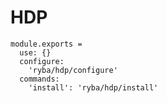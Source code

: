 
# HDP

    module.exports =
      use: {}
      configure:
        'ryba/hdp/configure'
      commands:
        'install': 'ryba/hdp/install'
